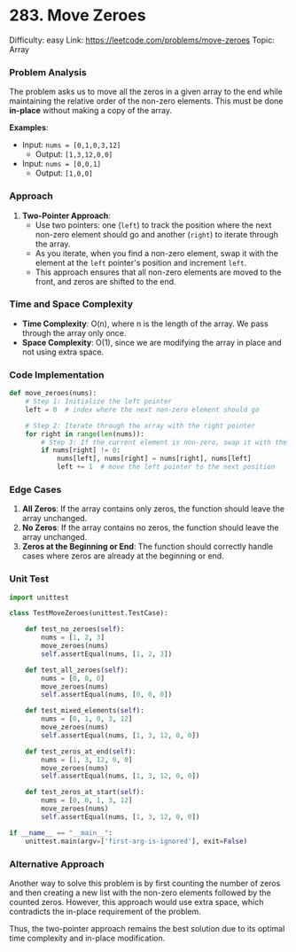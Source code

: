 # 283. Move Zeroes

Difficulty: easy
Link: https://leetcode.com/problems/move-zeroes
Topic: Array

### Problem Analysis

The problem asks us to move all the zeros in a given array to the end while maintaining the relative order of the non-zero elements. This must be done **in-place** without making a copy of the array.

**Examples**:

- Input: `nums = [0,1,0,3,12]`
    - Output: `[1,3,12,0,0]`
- Input: `nums = [0,0,1]`
    - Output: `[1,0,0]`

### Approach

1. **Two-Pointer Approach**:
    - Use two pointers: one (`left`) to track the position where the next non-zero element should go and another (`right`) to iterate through the array.
    - As you iterate, when you find a non-zero element, swap it with the element at the `left` pointer's position and increment `left`.
    - This approach ensures that all non-zero elements are moved to the front, and zeros are shifted to the end.

### Time and Space Complexity

- **Time Complexity**: O(n), where n is the length of the array. We pass through the array only once.
- **Space Complexity**: O(1), since we are modifying the array in place and not using extra space.

### Code Implementation

```python
def move_zeroes(nums):
    # Step 1: Initialize the left pointer
    left = 0  # index where the next non-zero element should go

    # Step 2: Iterate through the array with the right pointer
    for right in range(len(nums)):
        # Step 3: If the current element is non-zero, swap it with the element at the left pointer
        if nums[right] != 0:
            nums[left], nums[right] = nums[right], nums[left]
            left += 1  # move the left pointer to the next position

```

### Edge Cases

1. **All Zeros**: If the array contains only zeros, the function should leave the array unchanged.
2. **No Zeros**: If the array contains no zeros, the function should leave the array unchanged.
3. **Zeros at the Beginning or End**: The function should correctly handle cases where zeros are already at the beginning or end.

### Unit Test

```python
import unittest

class TestMoveZeroes(unittest.TestCase):

    def test_no_zeroes(self):
        nums = [1, 2, 3]
        move_zeroes(nums)
        self.assertEqual(nums, [1, 2, 3])

    def test_all_zeroes(self):
        nums = [0, 0, 0]
        move_zeroes(nums)
        self.assertEqual(nums, [0, 0, 0])

    def test_mixed_elements(self):
        nums = [0, 1, 0, 3, 12]
        move_zeroes(nums)
        self.assertEqual(nums, [1, 3, 12, 0, 0])

    def test_zeros_at_end(self):
        nums = [1, 3, 12, 0, 0]
        move_zeroes(nums)
        self.assertEqual(nums, [1, 3, 12, 0, 0])

    def test_zeros_at_start(self):
        nums = [0, 0, 1, 3, 12]
        move_zeroes(nums)
        self.assertEqual(nums, [1, 3, 12, 0, 0])

if __name__ == "__main__":
    unittest.main(argv=['first-arg-is-ignored'], exit=False)

```

### Alternative Approach

Another way to solve this problem is by first counting the number of zeros and then creating a new list with the non-zero elements followed by the counted zeros. However, this approach would use extra space, which contradicts the in-place requirement of the problem.

Thus, the two-pointer approach remains the best solution due to its optimal time complexity and in-place modification.